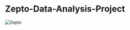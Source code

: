 # Zepto-Data-Analysis-Project
![Zepto]("C:\Users\sachi\Downloads\a8c950149025703.62e015d565b98.png")
